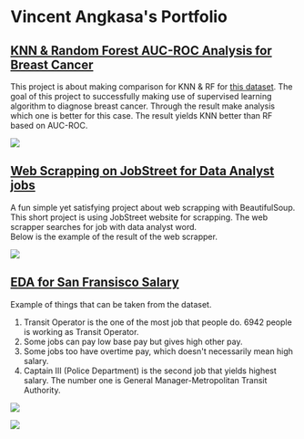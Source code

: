 # Vincent Angkasa's Portfolio

## [KNN & Random Forest AUC-ROC Analysis for Breast Cancer](https://github.com/SaltyKNIGHT/portfolio-roc-aoc-knn-random-forest-comparison)

<!--<div style = "text-align: justify; text-justify: inter-word;">
  This project is about making comparison for KNN & RF for [this dataset](https://www.kaggle.com/datasets/uciml/breast-cancer-wisconsin-data).
  The goal of this project to successfully making use of supervised learning algorithm to diagnose breast cancer.
  Through the result make analysis which one is better for this case.
  The result yields KNN better than RF based on AUC-ROC.
</div>-->
This project is about making comparison for KNN & RF for [this dataset](https://www.kaggle.com/datasets/uciml/breast-cancer-wisconsin-data).
The goal of this project to successfully making use of supervised learning algorithm to diagnose breast cancer.
Through the result make analysis which one is better for this case.
The result yields KNN better than RF based on AUC-ROC.<br>
<!--
![](https://i.imgur.com/AYbBEnN.png)
-->
![](https://i.imgur.com/diaRsWp.png)

## [Web Scrapping on JobStreet for Data Analyst jobs](https://github.com/SaltyKNIGHT/portfolio-web-scrapping-jobstreet-data-analyst-only-id)

A fun simple yet satisfying project about web scrapping with BeautifulSoup.
This short project is using JobStreet website for scrapping. The web scrapper searches for job with data analyst word.<br>
Below is the example of the result of the web scrapper.
<!--
![](https://i.imgur.com/fIDaq2y.png)
-->
![](https://i.imgur.com/nrIZjGy.png)

## [EDA for San Fransisco Salary]()
<!--
![](https://i.imgur.com/iiwqCQU.png)
-->
Example of things that can be taken from the dataset.
1. Transit Operator is the one of the most job that people do. 6942 people is working as Transit Operator.
2. Some jobs can pay low base pay but gives high other pay.
3. Some jobs too have overtime pay, which doesn't necessarily mean high salary.
4. Captain III (Police Department) is the second job that yields highest salary. The number one is General Manager-Metropolitan Transit Authority.

![](https://i.imgur.com/ugtSDSN.png)
<!--
![](https://i.imgur.com/qSG2gIy.jpg)
-->
![](https://i.imgur.com/XbyyQjB.png)
